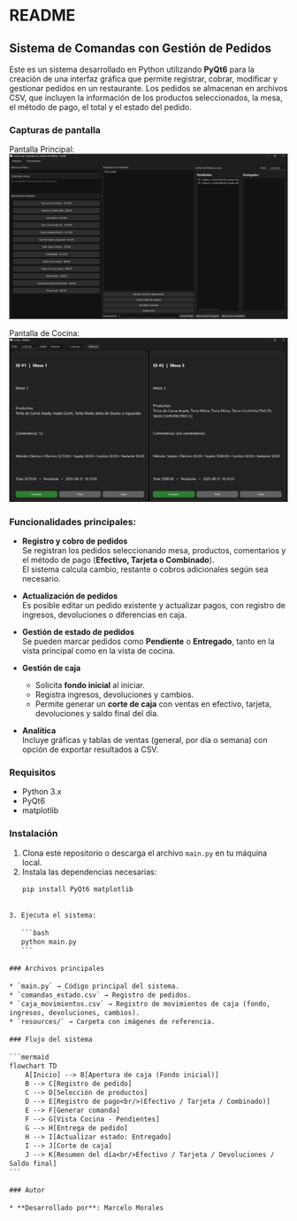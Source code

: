 
# README

## Sistema de Comandas con Gestión de Pedidos

Este es un sistema desarrollado en Python utilizando **PyQt6** para la creación de una interfaz gráfica que permite registrar, cobrar, modificar y gestionar pedidos en un restaurante. Los pedidos se almacenan en archivos CSV, que incluyen la información de los productos seleccionados, la mesa, el método de pago, el total y el estado del pedido.

### Capturas de pantalla

Pantalla Principal:  
![Pantalla Principal](Resources/Principal.png)

Pantalla de Cocina:  
![Pantalla Cocina](Resources/Cocina.png)

### Funcionalidades principales:

- **Registro y cobro de pedidos**  
  Se registran los pedidos seleccionando mesa, productos, comentarios y el método de pago (**Efectivo, Tarjeta o Combinado**).  
  El sistema calcula cambio, restante o cobros adicionales según sea necesario.

- **Actualización de pedidos**  
  Es posible editar un pedido existente y actualizar pagos, con registro de ingresos, devoluciones o diferencias en caja.

- **Gestión de estado de pedidos**  
  Se pueden marcar pedidos como **Pendiente** o **Entregado**, tanto en la vista principal como en la vista de cocina.

- **Gestión de caja**  
  - Solicita **fondo inicial** al iniciar.  
  - Registra ingresos, devoluciones y cambios.  
  - Permite generar un **corte de caja** con ventas en efectivo, tarjeta, devoluciones y saldo final del día.

- **Analítica**  
  Incluye gráficas y tablas de ventas (general, por día o semana) con opción de exportar resultados a CSV.

### Requisitos

- Python 3.x  
- PyQt6  
- matplotlib  

### Instalación

1. Clona este repositorio o descarga el archivo `main.py` en tu máquina local.
2. Instala las dependencias necesarias:
   ```bash
   pip install PyQt6 matplotlib
````

3. Ejecuta el sistema:

   ```bash
   python main.py
   ```

### Archivos principales

* `main.py` → Código principal del sistema.
* `comandas_estado.csv` → Registro de pedidos.
* `caja_movimientos.csv` → Registro de movimientos de caja (fondo, ingresos, devoluciones, cambios).
* `resources/` → Carpeta con imágenes de referencia.

### Flujo del sistema

```mermaid
flowchart TD
    A[Inicio] --> B[Apertura de caja (Fondo inicial)]
    B --> C[Registro de pedido]
    C --> D[Selección de productos]
    D --> E[Registro de pago<br/>(Efectivo / Tarjeta / Combinado)]
    E --> F[Generar comanda]
    F --> G[Vista Cocina - Pendientes]
    G --> H[Entrega de pedido]
    H --> I[Actualizar estado: Entregado]
    I --> J[Corte de caja]
    J --> K[Resumen del día<br/>Efectivo / Tarjeta / Devoluciones / Saldo final]
```

### Autor

* **Desarrollado por**: Marcelo Morales

